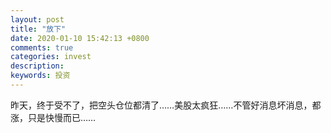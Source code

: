```yaml
---
layout: post
title: "放下"
date: 2020-01-10 15:42:13 +0800
comments: true
categories: invest
description: 
keywords: 投资
---
```


昨天，终于受不了，把空头仓位都清了……美股太疯狂……不管好消息坏消息，都涨，只是快慢而已……
